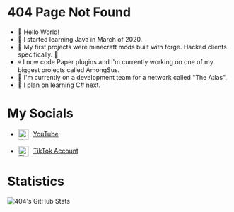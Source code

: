 # **404 Page Not Found**
- 👋 Hello World!
- 🎃 I started learning Java in March of 2020.
- 🦇 My first projects were minecraft mods built with forge. Hacked clients specifically. 🤫
- 💀 I now code Paper plugins and I'm currently working on one of my biggest projects called AmongSus.
- 🤡 I'm currently on a development team for a network called "The Atlas".
- 👻 I plan on learning C# next.

# My Socials
- <img align="center" alt="YouTube" src="https://upload.wikimedia.org/wikipedia/commons/thumb/e/ec/YouTube_play_button_circular_%282013-2017%29.svg/1024px-YouTube_play_button_circular_%282013-2017%29.svg.png" height="24"/>    [YouTube](https://www.youtube.com/channelUCSzLQed52dvtdJz7BkX6nBQ)

- <img align="center" alt="TikTok" src="https://2.bp.blogspot.com/-kflCjdulWc4/XD-b18R9AdI/AAAAAAAAG7M/VygjROg5RXs7ynX_ihc_D-WlApNZmnngwCK4BGAYYCw/s1600/Icon%2BTiktok.png" height="24"/>    [TikTok Account](https://tiktok.com/thispagedoesntexist)

# Statistics
<img align="left" alt="404's GitHub Stats" src="https://github-readme-stats.vercel.app/api?username=Its-404&show_icons=true&hide_border=true&include_all_commits=true&count_private=true&custom_title=404 Statistics Not Found&title_color=3795e0&bg_color=23272d&text_color=d9fdff"/>
